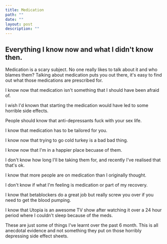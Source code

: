 ```yaml
---
title: Medication
path: ""
date: ""
layout: post
description: ""
---
```

## Everything I know now and what I didn't know then.

Medication is a scary subject. No one really likes to talk about it and who blames them? Talking about medication puts you out there, it's easy to find out what those medications are prescribed for.

I know now that medication isn't something that I should have been afraid of.

I wish I'd known that starting the medication would have led to some horrible side effects.

People should know that anti-depressants fuck with your sex life.

I know that medication has to be tailored for you.

I know now that trying to go cold turkey is a bad bad thing.

I know now that I'm in a happier place becuase of them.

I don't know how long I'll be taking them for, and recently I've realised that that's ok.

I know that more people are on medication than I originally thought.

I don't know if what I'm feeling is medication or part of my recovery.

I know that betablockers do a great job but really screw you over if you need to get the blood pumping.

I know that Utopia is an awesome TV show after watching it over a 24 hour period where I couldn't sleep because of the meds.

These are just some of things I've learnt over the past 6 month. This is all anecdotal evidence and not something they put on those horribly depressing side effect sheets.
